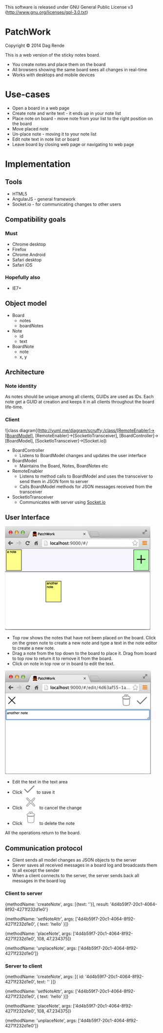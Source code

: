 This software is released under GNU General Public License v3 (http://www.gnu.org/licenses/gpl-3.0.txt)

PatchWork
=========

Copyright © 2014 Dag Rende

This is a web version of the sticky notes board.

* You create notes and place them on the board
* All browsers showing the same board sees all changes in real-time
* Works with desktops and mobile devices

# Use-cases

* Open a board in a web page
* Create note and write text - it ends up in your note list
* Place note on board - move note from your list to the right position on the board
* Move placed note
* Un-place note - moving it to your note list
* Edit note text in note list or board
* Leave board by closing web page or navigating to web page

# Implementation

## Tools

* HTML5
* AngularJS - general framework
* Socket.io - for communicating changes to other users

## Compatibility goals

### Must

* Chrome desktop
* Firefox
* Chrome Android
* Safari desktop
* Safari iOS

### Hopefully also

* IE7+

## Object model

* Board
    * notes
    * boardNotes
* Note
    * id
    * text
* BoardNote
    * note
    * x, y

## Architecture

### Note identity

As notes should be unique among all clients, GUIDs are used as IDs. Each note get a GUID at
creation and keeps it in all clients throughout the board life-time.

### Client

![class diagram](http://yuml.me/diagram/scruffy;/class/[RemoteEnabler]->[BoardModel], [RemoteEnabler]->[SocketIoTransceiver], [BoardController]->[BoardModel], [SocketIoTransceiver]->[Socket.io])

* BoardController
    * Listens to BoardModel changes and updates the user interface
* BoardModel
    * Maintains the Board, Notes, BoardNotes etc
* RemoteEnabler
    * Listens to method calls to BoardModel and uses the transceiver to send them in JSON form to server
    * Calls BoardModel methods for JSON messages received from the transceiver
* SocketIoTransceiver
    * Communicates with server using [Socket.io](http://socket.io)

## User Interface

![Main board view](app/images/main-board-small.png)

- Top row shows the notes that have not been placed on the board. Click on the green note to create a new note and type a text in the note editor to create a new note.
- Drag a note from the top down to the board to place it. Drag from board to top row to return it to remove it from the board.
- Click on note in top row or in board to edit the text.

![Edit Note view](app/images/edit-note-small.png)

- Edit the text in the text area
- Click ![done](app/images/done-check.png) to save it
- Click ![cancel](app/images/cancel-x.png) to cancel the change
- Click ![waste basket](app/images/delete.png) to delete the note

 All the operations return to the board.


## Communication protocol

* Client sends all model changes as JSON objects to the server
* Server saves all received messages in a board log and broadcasts them to all except the sender
* When a client connects to the server, the server sends back all messages in the board log

### Client to server

{methodName: 'createNote', args: [{text: ''}],
  result: '4d4b59f7-20c1-4064-8f92-4271f232d1e0'}

{methodName: 'setNoteAttr',
  args: ['4d4b59f7-20c1-4064-8f92-4271f232d1e0', { text: 'hello' }]}

{methodName: 'placeNote',
  args: ['4d4b59f7-20c1-4064-8f92-4271f232d1e0', 108, 47.234375]}

{methodName: 'unplaceNote',
  args: ['4d4b59f7-20c1-4064-8f92-4271f232d1e0']}


### Server to client

{methodName: 'createNote',
  args: [{ id: '4d4b59f7-20c1-4064-8f92-4271f232d1e0', text: '' }]}

{methodName: 'setNoteAttr',
  args: ['4d4b59f7-20c1-4064-8f92-4271f232d1e0', { text: 'hello' }]}

{methodName: 'placeNote',
  args: ['4d4b59f7-20c1-4064-8f92-4271f232d1e0', 108, 47.234375]}

{methodName: 'unplaceNote',
  args: ['4d4b59f7-20c1-4064-8f92-4271f232d1e0']}


